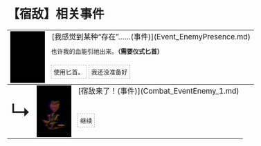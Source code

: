 # 【宿敌】相关事件  
<div class="" style="width:800px;margin-bottom:-15px;"><table><tr style="height:10px"><td rowspan=3 style="width:80px"><div class="gamecard" style="width:80px; height:120px;"><a href="Event_EnemyPresence.md" style="color:black"><img decoding="async" src="Sprite/Darkness.png" class="cardimage" style="max-width:80px;max-height:120px;"></a></div></td><td style="font-size: 1.2em">[我感觉到某种“存在”……(事件)](Event_EnemyPresence.md)</td></tr><tr><td>也许我的血能引祂出来。<b>（需要仪式匕首）</b></td></tr><tr><td><div style="display:inline-block"><div style="margin-right:5px;padding:5px;border:1px dashed darkgray;display: inline-block">使用匕首。</div><div style="margin-right:5px;padding:5px;border:1px dashed darkgray;display: inline-block">我还没准备好</div></div></td></tr></table></div><div class="" style="width:800px;margin-bottom:-15px;"><table><tr style="height:10px"><td rowspan=3 style="width:45px"><font size=50>↳</font></td><td rowspan=3 style="width:80px"><div class="gamecard" style="width:80px; height:120px;"><a href="Combat_EventEnemy_1.md" style="color:black"><img decoding="async" src="Sprite/Hunter.png" class="cardimage" style="max-width:80px;max-height:120px;"></a></div></td><td style="font-size: 1.2em">[宿敌来了！(事件)](Combat_EventEnemy_1.md)</td></tr><tr><td></td></tr><tr><td><div style="display:inline-block"><div style="margin-right:5px;padding:5px;border:1px dashed darkgray;display: inline-block">继续</div></div></td></tr></table></div><hr>  


<script>document.title="宿敌(事件组) - 卡牌生存百科 Card Survival Wiki";</script>